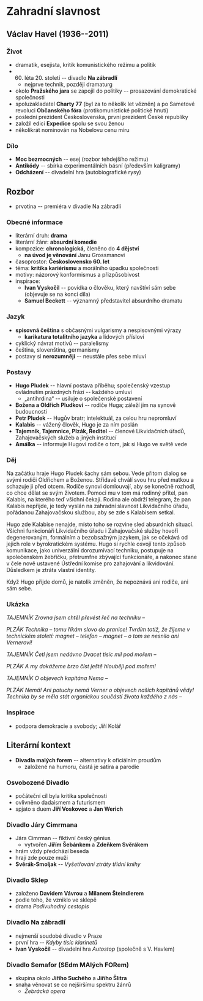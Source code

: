# Zahradní slavnost

## Václav Havel (1936--2011)

### Život
- dramatik, esejista, kritik komunistického režimu a politik
- 60. léta 20. století -- divadlo **Na zábradlí**
  - nejprve technik, později dramaturg
- okolo **Pražského jara** se zapojil do politiky -- prosazování demokratické společnosti
- spoluzakladatel **Charty 77** (byl za to několik let vězněn) a po Sametové revoluci **Občanského fóra** (protikomunistické politické hnutí)
- poslední prezident Československa, první prezident České republiky
- založil edici **Expedice** spolu se svou ženou
- několikrát nominován na Nobelovu cenu míru

### Dílo
- **Moc bezmocných** -- esej (rozbor tehdejšího režimu)
- **Antikódy** -- sbírka experimentálních básní (především kaligramy)
- **Odcházení** -- divadelní hra (autobiografické rysy)

## Rozbor
- prvotina -- premiéra v divadle Na zábradlí

### Obecné informace
- literární druh: **drama**
- literární žánr: **absurdní komedie**  
- kompozice: **chronologická,** členěno do **4 dějství**
  - **na úvod je věnování** Janu Grossmanovi
- časoprostor: **Československo 60. let**
- téma: **kritika kariérismu** a morálního úpadku společnosti
- motivy: názorový konformismus a přizpůsobivost
- inspirace:
  - **Ivan Vyskočil** -- povídka o člověku, který navštíví sám sebe (objevuje se na konci díla)
  - **Samuel Beckett** -- významný představitel absurdního dramatu

### Jazyk
- **spisovná čeština** s občasnými vulgarismy a nespisovnými výrazy
  - **karikatura totalitního jazyka** a lidových přísloví
- cyklický návrat motivů -- paralelismy
- čeština, slovenština, germanismy
- postavy si **nerozumnějí** -- neustále přes sebe mluví

### Postavy
- **Hugo Pludek** -- hlavní postava příběhu; společenský vzestup ovládnutím prázdných frází -- každého umluví
  - „antihrdina“ -- usiluje o společenské postavení
- **Božena a Oldřich Pludkovi** -- rodiče Huga; záleží jim na synově budoucnosti
- **Petr Pludek** -- Hugův bratr; intelektuál, za celou hru nepromluví
- **Kalabis** -- vážený člověk, Hugo je za ním poslán
- **Tajemník, Tajemnice, Plzák, Ředitel** -- členové Likvidačních úřadů, Zahajovačských služeb a jiných institucí
- **Amálka** -- informuje Hugovi rodiče o tom, jak si Hugo ve světě vede

### Děj
Na začátku hraje Hugo Pludek šachy sám sebou. Vede přitom dialog se svými rodiči Oldřichem a Boženou. Střídavě chválí svou hru před matkou a schazuje ji před otcem. Rodiče synovi domlouvají, aby se konečně rozhodl, co chce dělat se svým životem. Pomoci mu v tom má rodinný přítel, pan Kalabis, na kterého teď všichni čekají. Rodina ale obdrží telegram, že pan Kalabis nepřijde, je tedy vyslán na zahradní slavnost Likvidačního úřadu, pořádanou Zahajovačskou službou, aby se zde s Kalabisem setkal.

Hugo zde Kalabise nenajde, místo toho se rozvine sled absurdních situací. Všichni funkcionáři Likvidačního úřadu i Zahajovačské služby hovoří degenerovaným, formálním a bezobsažným jazykem, jak se očekává od jejich role v byrokratickém systému. Hugo si rychle osvojí tento způsob komunikace, jako univerzální dorozumívací techniku, postupuje na společenském žebříčku, přetrumfne zbývající funkcionáře, a nakonec stane v čele nově ustavené Ústřední komise pro zahajování a likvidování. Důsledkem je ztráta vlastní identity.

Když Hugo přijde domů, je natolik změněn, že nepoznává ani rodiče, ani sám sebe.

### Ukázka
_TAJEMNÍK Zrovna jsem chtěl převést řeč na techniku –_

_PLZÁK Technika – tomu říkám slovo do pranice! Tvrdím totiž, že žijeme v technickém století: magnet – telefon – magnet – o tom se nesnilo ani Vernerovi!_

_TAJEMNÍK Četl jsem nedávno Dvacet tisíc mil pod mořem –_

_PLZÁK A my dokážeme brzo číst ještě hlouběji pod mořem!_

_TAJEMNÍK O objevech kapitána Nema –_

_PLZÁK Nemá! Ani potuchy nemá Verner o objevech našich kapitánů vědy! Technika by se měla stát organickou součástí života každého z nás –_

### Inspirace
- podpora demokracie a svobody; Jiří Kolář

## Literární kontext
- **Divadla malých forem** -- alternativy k oficiálním proudům
  - založené na humoru, častá je satira a parodie

### Osvobozené Divadlo
- počáteční cíl byla kritika společnosti
- ovlivněno dadaismem a futurismem
- spjato s duem **Jiří Voskovec** a **Jan Werich**

### Divadlo Járy Cimrmana
- Jára Cimrman -- fiktivní český génius
  - vytvořen **Jiřím Šebánkem** a **Zdeňkem Svěrákem**
- hrám vždy předchází beseda
- hrají zde pouze muži
- **Svěrák-Smoljak** -- _Vyšetřování ztráty třídní knihy_

### Divadlo Sklep
- založeno **Davidem Vávrou** a **Milanem Šteindlerem**
- podle toho, že vzniklo ve sklepě
- drama _Podivuhodný cestopis_

### Divadlo Na zábradlí
- nejmenší soudobé divadlo v Praze
- první hra -- _Kdyby tisíc klarinetů_
- **Ivan Vyskočil** -- divadelní hra _Autostop_ (společně s V. Havlem)

### Divadlo Semafor (SEdm MAlých FORem)
- skupina okolo **Jiřího Suchého** a **Jiřího Šlitra**
- snaha věnovat se co nejširšímu spektru žánrů
  - _Žebrácká opera_
